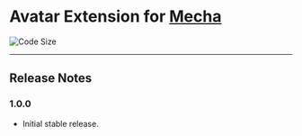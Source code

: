 Avatar Extension for [Mecha](https://github.com/mecha-cms/mecha)
================================================================

![Code Size](https://img.shields.io/github/languages/code-size/mecha-cms/x.avatar?color=%23444&style=for-the-badge)

---

Release Notes
-------------

### 1.0.0

 - Initial stable release.